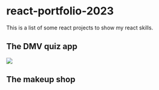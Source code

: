 # react-portfolio-2023

This is a list of some react projects to show my react skills.

## The DMV quiz app
![](https://github.com/juliet-karpah/react-portfolio/blob/main/assets/React%20App.gif)

## The makeup shop
